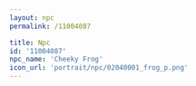 ```yaml
---
layout: npc
permalink: /11004087

title: Npc
id: '11004087'
npc_name: 'Cheeky Frog'
icon_url: 'portrait/npc/02040001_frog_p.png'
---
```

